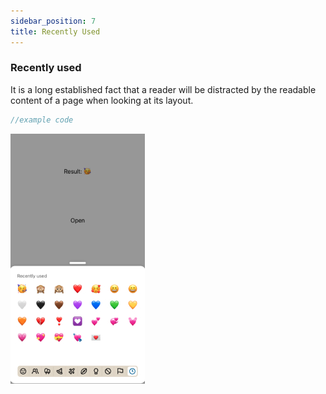 ```yaml
---
sidebar_position: 7
title: Recently Used
---
```


### Recently used

It is a long established fact that a reader will be distracted by the readable content of a page when looking at its layout.

```jsx
//example code
```

![Preview](../../../assets/enable-recently-used-preview.jpg)
